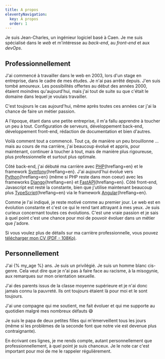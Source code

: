 ```yaml
---
title: A propos
eleventyNavigation:
  key: A propos
  order: 1
---
```


Je suis Jean-Charles, un ingénieur logiciel basé à Caen. Je me suis spécialisé dans le _web_ et m'intéresse au _back-end_, au _front-end_ et aux _devOps_.

## Professionnellement

J'ai commencé à travailler dans le web en 2003, lors d'un stage en entreprise, dans le cadre de mes études. Je n'ai pas arrêté depuis. J'en suis tombé amoureux. Les possibilités offertes au début des années 2000, étaient moindres qu'aujourd'hui, mais j'ai tout de suite su que c'était le domaine dans lequel je voulais travailler.

C'est toujours le cas aujourd'hui, même après toutes ces années car j'ai la chance de faire un métier passion.

A l'époque, étant dans une petite entreprise, il m'a fallu apprendre à toucher un peu à tout. Configuration de serveurs, développement back-end, développement front-end, rédaction de documentation et bien d'autres.

Voilà comment tout a commencé. Tout ça, de manière un peu brouillonne ... mais au cours de ma carrière, j'ai beaucoup évolué et appris, pour maintenant, continuer à toucher à tout, mais de manière plus rigoureuse, plus professionnelle et surtout plus optimale.

Côté back-end, j'ai débuté ma carrière avec [PHP](https://www.php.net/){hreflang=en} et le framework [Symfony](https://symfony.com/){hreflang=en}. J'ai aujourd'hui évolué vers [Python](https://www.python.org/){hreflang=en} (même si PHP reste dans mon coeur) avec les frameworks [Django](https://www.djangoproject.com/){hreflang=en} et [FastAPI](https://fastapi.tiangolo.com/){hreflang=en}. Côté front-end, Javascript est resté la constante, bien que j'utilise maintenant beaucoup plus [TypeScript](https://www.typescriptlang.org/){hreflang=en} via le framework [Angular](https://angular.io/){hreflang=en}.

Comme je l'ai indiqué, je reste motivé comme au premier jour. Le web est en évolution constante et c'est ce qui le rend tant attrayant à mes yeux. Je suis curieux concernant toutes ces évolutions. C'est une vraie passion et je sais à quel point c'est une chance pour moi de pouvoir évoluer dans un métier que j'adore.

Si vous voulez plus de détails sur ma carrière professionnelle, vous pouvez <a href="/assets/documents/cv_ingenieur_logiciel_jcletousey.pdf" download="cv_ingenieur_logiciel_jcletousey.pdf">télécharger mon CV (PDF - 108Ko)</a>.

## Personnellement

J'ai {% my_age %} ans. Je suis un privilégié. Je suis un homme blanc cis-genre. Cela veut dire que je n'ai pas à faire face au racisme, à la misogynie, aux remarques sur mon orientation sexuelle.

J'ai des parents issus de la classe moyenne supérieure et je n'ai donc jamais connu la pauvreté. Ils ont toujours étaient là pour moi et le sont toujours.

J'ai une compagne qui me soutient, me fait évoluer et qui me supporte au quotidien malgré mes nombreux défauts 😅

Je suis le papa de deux petites filles qui m'émerveillent tous les jours (même si les problèmes de la seconde font que notre vie est devenue plus contraignante).

En écrivant ces lignes, je me rends compte, autant personnellement que professionnellement, à quel point je suis chanceux. Je le note car c'est important pour moi de me le rappeler régulièrement.
